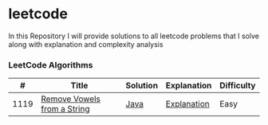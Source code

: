 # leetcode
In this Repository I will provide solutions to all leetcode problems that I solve along with explanation and complexity analysis
### LeetCode Algorithms
| # | Title | Solution | Explanation|Difficulty |
|---| ----- | -------- | ------------|---------- |
|1119|[Remove Vowels from a String](https://leetcode.com/problems/remove-vowels-from-a-string/)|[Java]()|[Explanation]()|Easy|
